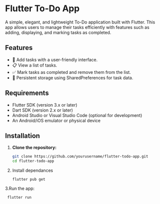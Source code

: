 # Flutter To-Do App

A simple, elegant, and lightweight To-Do application built with Flutter. This app allows users to manage their tasks efficiently with features such as adding, displaying, and marking tasks as completed.

## Features

- 📝 Add tasks with a user-friendly interface.
- 📋 View a list of tasks.
- ✅ Mark tasks as completed and remove them from the list.
- 📂 Persistent storage using SharedPreferences for task data.


## Requirements

- Flutter SDK (version 3.x or later)
- Dart SDK (version 2.x or later)
- Android Studio or Visual Studio Code (optional for development)
- An Android/iOS emulator or physical device

## Installation

1. **Clone the repository:**
   ```bash
   git clone https://github.com/yourusername/flutter-todo-app.git
   cd flutter-todo-app
   ```
2. Install dependances
   ```
   flutter pub get
3.Run the app:
  ```
   flutter run




